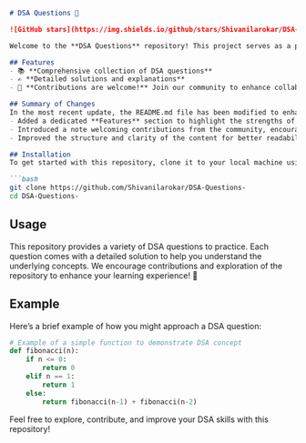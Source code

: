 ```markdown
# DSA Questions 🚀

![GitHub stars](https://img.shields.io/github/stars/Shivanilarokar/DSA-Questions-?style=social) ![Forks](https://img.shields.io/github/forks/Shivanilarokar/DSA-Questions-?style=social)

Welcome to the **DSA Questions** repository! This project serves as a platform for developers and learners to practice and enhance their skills in Data Structures and Algorithms (DSA). This repository is designed to help you improve your understanding of various data structures and algorithms through a collection of questions and solutions.

## Features
- 📚 **Comprehensive collection of DSA questions**
- ✍️ **Detailed solutions and explanations**
- 🤝 **Contributions are welcome!** Join our community to enhance collaboration and engagement.

## Summary of Changes
In the most recent update, the README.md file has been modified to enhance clarity and improve the presentation of features. Key changes include:
- Added a dedicated **Features** section to highlight the strengths of the repository.
- Introduced a note welcoming contributions from the community, encouraging collaboration and engagement.
- Improved the structure and clarity of the content for better readability.

## Installation
To get started with this repository, clone it to your local machine using:

```bash
git clone https://github.com/Shivanilarokar/DSA-Questions-
cd DSA-Questions-
```

## Usage
This repository provides a variety of DSA questions to practice. Each question comes with a detailed solution to help you understand the underlying concepts. We encourage contributions and exploration of the repository to enhance your learning experience! 🤗

## Example
Here’s a brief example of how you might approach a DSA question:

```python
# Example of a simple function to demonstrate DSA concept
def fibonacci(n):
    if n <= 0:
        return 0
    elif n == 1:
        return 1
    else:
        return fibonacci(n-1) + fibonacci(n-2)
```

Feel free to explore, contribute, and improve your DSA skills with this repository!
```